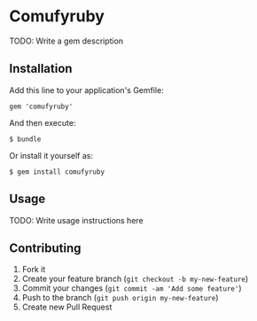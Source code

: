 # Comufyruby

TODO: Write a gem description

## Installation

Add this line to your application's Gemfile:

    gem 'comufyruby'

And then execute:

    $ bundle

Or install it yourself as:

    $ gem install comufyruby

## Usage

TODO: Write usage instructions here

## Contributing

1. Fork it
2. Create your feature branch (`git checkout -b my-new-feature`)
3. Commit your changes (`git commit -am 'Add some feature'`)
4. Push to the branch (`git push origin my-new-feature`)
5. Create new Pull Request
